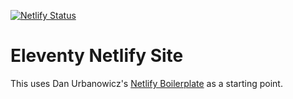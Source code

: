 [![Netlify Status](https://api.netlify.com/api/v1/badges/bbf28a84-4bdb-407b-a2fa-32628d27fa3d/deploy-status)](https://app.netlify.com/sites/eleventy-netlify-boilerplate/deploys)

# Eleventy Netlify Site

This uses Dan Urbanowicz's [Netlify Boilerplate](https://github.com/danurbanowicz/eleventy-netlify-boilerplateEleventy) as a starting point.
